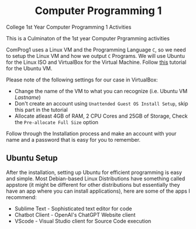 <h1 align="center">
Computer Programming 1
</h1>
College 1st Year Computer Programming 1 Activities

This is a Culminaton of the 1st year Computer Prgramming activities

ComProg1 uses a Linux VM and the Programming Language `C`, so we need to setup the Linux VM and how we output `C` Programs.
We will use Ubuntu for the Linux ISO and VirtualBox for the Virtual Machine. Follow [this](https://ubuntu.com/tutorials/how-to-run-ubuntu-desktop-on-a-virtual-machine-using-virtualbox#1-overview) tutorial for the Ubuntu VM. 

Please note of the following settings for our case in VirtualBox:
- Change the name of the VM to what you can recognize (i.e. Ubuntu VM _Lastname_)
- Don't create an account using `Unattended Guest OS Install Setup`, skip this part in the tutorial
- Allocate atleast 4GB of RAM, 2 CPU Cores and 25GB of Storage, Check the `Pre-allocate Full Size` option

Follow through the Installation process and make an account with your name and a password that is easy for you to remember.

## Ubuntu Setup
After the installation, setting up Ubuntu for efficient programming is easy and simple. Most Debian-based Linux Distributions have something called appstore (it might be different for other distributions but essentially they have an app where you can install applications), here are some of the apps I recommend:

- Sublime Text - Sophisticated text editor for code
- Chatbot Client - OpenAI's ChatGPT Website client
- VScode - Visual Studio client for Source Code execution

### 
